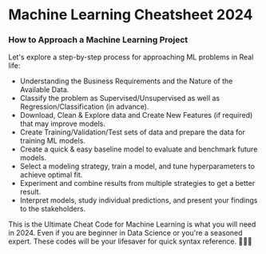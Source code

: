# Machine Learning Cheatsheet 2024

### How to Approach a Machine Learning Project

Let's explore a step-by-step process for approaching ML problems in Real life:

- Understanding the Business Requirements and the Nature of the Available Data.
- Classify the problem as Supervised/Unsupervised as well as Regression/Classification (in advance).
- Download, Clean & Explore data and Create New Features (if required) that may improve models.
- Create Training/Validation/Test sets of data and prepare the data for training ML models.
- Create a quick & easy baseline model to evaluate and benchmark future models.
- Select a modeling strategy, train a model, and tune hyperparameters to achieve optimal fit.
- Experiment and combine results from multiple strategies to get a better result.
- Interpret models, study individual predictions, and present your findings to the stakeholders.

This is the Ultimate Cheat Code for Machine Learning is what you will need in 2024. Even if you are beginner in Data Science or you're a seasoned expert. These codes will be your lifesaver for quick syntax reference. 🏄‍♂️🐍
